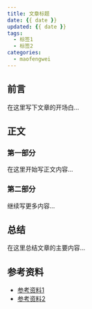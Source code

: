 ```yaml
---
title: 文章标题
date: {{ date }}
updated: {{ date }}
tags:
  - 标签1
  - 标签2
categories:
  - maofengwei
---
```


## 前言

在这里写下文章的开场白...

## 正文

### 第一部分

在这里开始写正文内容...

### 第二部分

继续写更多内容...

## 总结

在这里总结文章的主要内容...

## 参考资料

- [参考资料1](链接1)
- [参考资料2](链接2) 